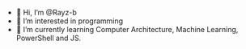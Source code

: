 - 👋 Hi, I’m @Rayz-b
- 👀 I’m interested in programming
- 🌱 I’m currently learning Computer Architecture, Machine Learning, PowerShell and JS.
<!--
- 💞️ I’m looking to collaborate on ...
- 📫 How to reach me ...

Rayz-b/Rayz-b is a ✨ special ✨ repository because its `README.md` (this file) appears on your GitHub profile.
You can click the Preview link to take a look at your changes.
--->
